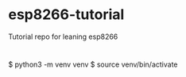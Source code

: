 # esp8266-tutorial

Tutorial repo for leaning esp8266

#

$ python3 -m venv venv
$ source venv/bin/activate
